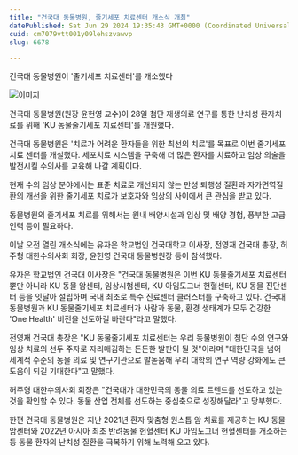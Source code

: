 ```yaml
---
title: "건국대 동물병원, 줄기세포 치료센터 개소식 개최"
datePublished: Sat Jun 29 2024 19:35:43 GMT+0000 (Coordinated Universal Time)
cuid: cm7079vtt001y09lehszvawvp
slug: 6678

---
```



건국대 동물병원이 '줄기세포 치료센터'를 개소했다

![이미지](https://cdn.hashnode.com/res/hashnode/image/upload/v1739261302724/d897fde2-95f2-47a1-9b08-8651bd2ef57a.jpeg)

건국대 동물병원(원장 윤헌영 교수)이 28일 첨단 재생의료 연구를 통한 난치성 환자치료를 위해 'KU 동물줄기세포 치료센터'를 개원했다.

건국대 동물병원은 '치료가 어려운 환자들을 위한 최선의 치료'를 목표로 이번 줄기세포 치료 센터를 개설했다. 세포치료 시스템을 구축해 더 많은 환자를 치료하고 임상 의술을 발전시킬 수의사를 교육해 나갈 계획이다.

현재 수의 임상 분야에서는 표준 치료로 개선되지 않는 만성 퇴행성 질환과 자가면역질환의 개선을 위한 줄기세포 치료가 보호자와 임상의 사이에서 큰 관심을 받고 있다.

동물병원의 줄기세포 치료를 위해서는 원내 배양시설과 임상 및 배양 경험, 풍부한 고급 인력 등이 필요하다.

이날 오전 열린 개소식에는 유자은 학교법인 건국대학교 이사장, 전영재 건국대 총장, 허주형 대한수의사회 회장, 윤헌영 건국대 동물병원장 등이 참석했다.

유자은 학교법인 건국대 이사장은 "건국대 동물병원은 이번 KU 동물줄기세포 치료센터뿐만 아니라 KU 동물 암센터, 임상시험센터, KU 아임도그너 헌혈센터, KU 동물 진단센터 등을 잇달아 설립하며 국내 최초로 특수 진료센터 클러스터를 구축하고 있다. 건국대 동물병원과 KU 동물줄기세포 치료센터가 사람과 동물, 환경 생태계가 모두 건강한 'One Health' 비전을 선도하길 바란다"라고 말했다.

전영재 건국대 총장은 "KU 동물줄기세포 치료센터는 우리 동물병원이 첨단 수의 연구와 임상 치료의 선두 주자로 자리매김하는 든든한 발판이 될 것"이라며 "대한민국을 넘어 세계적 수준의 동물 의료 및 연구기관으로 발돋움해 우리 대학의 연구 역량 강화에도 큰 도움이 되길 기대한다"고 말했다.

허주형 대한수의사회 회장은 "건국대가 대한민국의 동물 의료 트렌드를 선도하고 있는 것을 확인할 수 있다. 동물 산업 전체를 선도하는 중심축으로 성장해달라"고 당부했다.

한편 건국대 동물병원은 지난 2021년 환자 맞춤형 원스톱 암 치료를 제공하는 KU 동물 암센터와 2022년 아시아 최초 반려동물 헌혈센터 KU 아임도그너 헌혈센터를 개소하는 등 동물 환자의 난치성 질환을 극복하기 위해 노력해 오고 있다.